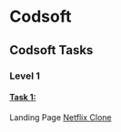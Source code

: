 # Codsoft

## Codsoft Tasks

### Level 1

#### [Task 1:](https://github.com/shyamgdev/Codsoft/tree/main/tasks/level-1/task-1)
Landing Page [Netflix Clone](https://codsoft.netlify.app/tasks/level-1/task-1/)
